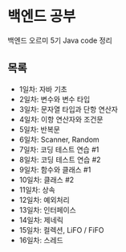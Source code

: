 # 백엔드 공부
백엔드 오르미 5기 Java code 정리

## 목록
- 1일차: 자바 기초
- 2일차: 변수와 변수 타입
- 3일차: 문자열 타입과 단항 연산자
- 4일차: 이항 연산자와 조건문
- 5일차: 반복문
- 6일차: Scanner, Random
- 7일차: 코딩 테스트 연습 #1
- 8일차: 코딩 테스트 연습 #2
- 9일차: 함수와 클래스 #1
- 10일차: 클래스 #2
- 11일차: 상속
- 12일차: 예외처리
- 13일차: 인터페이스
- 14일차: 제네릭
- 15일차: 컬렉션, LiFO / FiFO
- 16일차: 스레드
